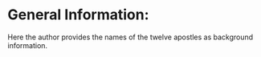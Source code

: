 # General Information:

Here the author provides the names of the twelve apostles as background information.